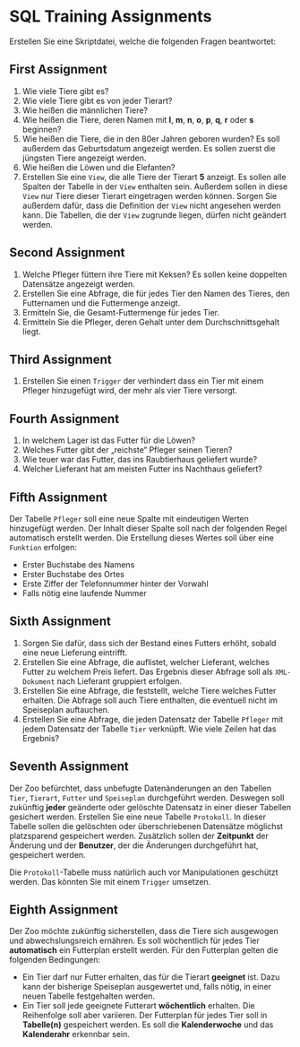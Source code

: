 # SQL Training Assignments

Erstellen Sie eine Skriptdatei, welche die folgenden Fragen beantwortet:

## First Assignment
1. Wie viele Tiere gibt es?
2. Wie viele Tiere gibt es von jeder Tierart?
3. Wie heißen die männlichen Tiere?
4. Wie heißen die Tiere, deren Namen mit **l**, **m**, **n**, **o**, **p**, **q**, **r** oder **s** beginnen?
5. Wie heißen die Tiere, die in den 80er Jahren geboren wurden?
   Es soll außerdem das Geburtsdatum angezeigt werden.
   Es sollen zuerst die jüngsten Tiere angezeigt werden.
6. Wie heißen die Löwen und die Elefanten?
7. Erstellen Sie eine `View`, die alle Tiere der Tierart **5** anzeigt.
   Es sollen alle Spalten der Tabelle in der `View` enthalten sein.
   Außerdem sollen in diese `View` nur Tiere dieser Tierart eingetragen werden können.
   Sorgen Sie außerdem dafür, dass die Definition der `View` nicht angesehen werden kann.
   Die Tabellen, die der `View` zugrunde liegen, dürfen nicht geändert werden.

## Second Assignment
1. Welche Pfleger füttern ihre Tiere mit Keksen?
   Es sollen keine doppelten Datensätze angezeigt werden.
2. Erstellen Sie eine Abfrage, die für jedes Tier den Namen des Tieres, den Futternamen und die Futtermenge anzeigt.
3. Ermitteln Sie, die Gesamt-Futtermenge für jedes Tier.
4. Ermitteln Sie die Pfleger, deren Gehalt unter dem Durchschnittsgehalt liegt.

## Third Assignment
1. Erstellen Sie einen `Trigger` der verhindert dass ein Tier mit einem Pfleger hinzugefügt wird, der mehr als vier Tiere versorgt.

## Fourth Assignment
1. In welchem Lager ist das Futter für die Löwen?
2. Welches Futter gibt der „reichste“ Pfleger seinen Tieren?
3. Wie teuer war das Futter, das ins Raubtierhaus geliefert wurde?
4. Welcher Lieferant hat am meisten Futter ins Nachthaus geliefert?

## Fifth Assignment
Der Tabelle `Pfleger` soll eine neue Spalte mit eindeutigen Werten hinzugefügt werden.
Der Inhalt dieser Spalte soll nach der folgenden Regel automatisch erstellt werden.
Die Erstellung dieses Wertes soll über eine `Funktion` erfolgen:
- Erster Buchstabe des Namens
- Erster Buchstabe des Ortes
- Erste Ziffer der Telefonnummer hinter der Vorwahl
- Falls nötig eine laufende Nummer

## Sixth Assignment
1. Sorgen Sie dafür, dass sich der Bestand eines Futters erhöht, sobald eine neue Lieferung eintrifft.
2. Erstellen Sie eine Abfrage, die auflistet, welcher Lieferant, welches Futter zu welchem Preis liefert.
   Das Ergebnis dieser Abfrage soll als `XML-Dokument` nach Lieferant gruppiert erfolgen.
3. Erstellen Sie eine Abfrage, die feststellt, welche Tiere welches Futter erhalten.
   Die Abfrage soll auch Tiere enthalten, die eventuell nicht im Speiseplan auftauchen.
4. Erstellen Sie eine Abfrage, die jeden Datensatz der Tabelle `Pfleger` mit jedem Datensatz der Tabelle `Tier` verknüpft.
   Wie viele Zeilen hat das Ergebnis?

## Seventh Assignment
Der Zoo befürchtet, dass unbefugte Datenänderungen an den Tabellen `Tier`, `Tierart`, `Futter` und `Speiseplan` durchgeführt werden.
Deswegen soll zukünftig **jeder** geänderte oder gelöschte Datensatz in einer dieser Tabellen gesichert werden.
Erstellen Sie eine neue Tabelle `Protokoll`.
In dieser Tabelle sollen die gelöschten oder überschriebenen Datensätze möglichst platzsparend gespeichert werden.
Zusätzlich sollen der **Zeitpunkt** der Änderung und der **Benutzer**, der die Änderungen durchgeführt hat, gespeichert werden.

Die `Protokoll`-Tabelle muss natürlich auch vor Manipulationen geschützt werden.
Das könnten Sie mit einem `Trigger` umsetzen.

## Eighth Assignment
Der Zoo möchte zukünftig sicherstellen, dass die Tiere sich ausgewogen und abwechslungsreich ernähren.
Es soll wöchentlich für jedes Tier **automatisch** ein Futterplan erstellt werden.
Für den Futterplan gelten die folgenden Bedingungen:
- Ein Tier darf nur Futter erhalten, das für die Tierart **geeignet** ist.
   Dazu kann der bisherige Speiseplan ausgewertet und, falls nötig, in einer neuen Tabelle festgehalten werden.
- Ein Tier soll jede geeignete Futterart **wöchentlich** erhalten.
   Die Reihenfolge soll aber variieren.
Der Futterplan für jedes Tier soll in **Tabelle(n)** gespeichert werden.
Es soll die **Kalenderwoche** und das **Kalenderahr** erkennbar sein.
